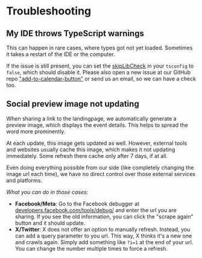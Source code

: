 
# Troubleshooting

## My IDE throws TypeScript warnings

This can happen in rare cases, where types got not yet loaded. Sometimes it takes a restart of the IDE or the computer.

If the issue is still present, you can set the [skipLibCheck](https://www.typescriptlang.org/tsconfig#skipLibCheck) in your `tsconfig` to `false`, which should disable it.
Please also open a new issue at our GitHub repo ["add-to-calendar-button"](https://github.com/add2cal/add-to-calendar-button/issues/new/choose) or send us an email, so we can have a check too.


## Social preview image not updating

When sharing a link to the landingpage, we automatically generate a preview image, which displays the event details. This helps to spread the word more prominently.

At each update, this image gets updated as well. However, external tools and websites usually cache this image, which makes it not updating immediately. Some refresh there cache only after 7 days, if at all.

Even doing everything possible from our side (like completely changing the image url each time), we have no direct control over those external services and platforms.

_What you can do in those cases:_

* **Facebook/Meta**: Go to the Facebook debugger at [developers.facebook.com/tools/debug/](https://developers.facebook.com/tools/debug/) and enter the url you are sharing. If you see the old information, you can click the "scrape again" button and it should update.
* **X/Twitter**: X does not offer an option to manually refresh. Instead, you can add a query parameter to you url. This way, X thinks it's a new one and crawls again. Simply add something like `?i=1` at the end of your url. You can change the number multiple times to force a refresh.
